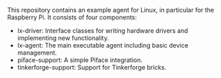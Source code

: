 This repository contains an example agent for Linux, in particular for the Raspberry Pi. It consists of four components: 
* lx-driver: Interface classes for writing hardware drivers and implementing new functionality.
* lx-agent: The main executable agent including basic device management.
* piface-support: A simple Piface integration.
* tinkerforge-support: Support for Tinkerforge bricks.
